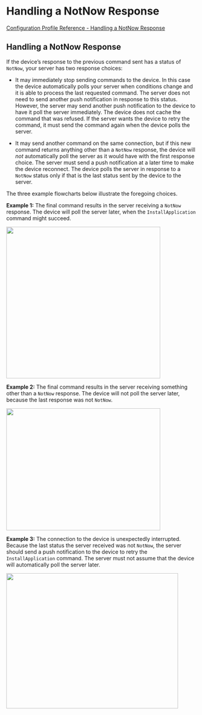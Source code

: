 # Handling a NotNow Response

 [Configuration Profile Reference - Handling a NotNow Response](https://developer.apple.com/library/content/documentation/Miscellaneous/Reference/MobileDeviceManagementProtocolRef/3-MDM_Protocol/MDM_Protocol.html#//apple_ref/doc/uid/TP40017387-CH3-SW406)  
  

## Handling a NotNow Response
  

If the device’s response to the previous command sent has a status of `NotNow`, your server has two response choices:  


* It may immediately stop sending commands to the device. In this case the device automatically polls your server when conditions change and it is able to process the last requested command. The server does not need to send another push notification in response to this status. However, the server may send another push notification to the device to have it poll the server immediately. The device does not cache the command that was refused. If the server wants the device to retry the command, it must send the command again when the device polls the server. 

* It may send another command on the same connection, but if this new command returns anything other than a `NotNow` response, the device will *not* automatically poll the server as it would have with the first response choice. The server must send a push notification at a later time to make the device reconnect. The device polls the server in response to a `NotNow` status only if that is the last status sent by the device to the server. 
  

The three example flowcharts below illustrate the foregoing choices.  

**Example 1:** The final command results in the server receiving a `NotNow` response. The device will poll the server later, when the `InstallApplication` command might succeed.  

<img src="https://github.com/erikberglund/Mobile-Device-Management-Protocol-Reference/blob/master/assets//NotNow1_2x.png" height="400" width="407">  

**Example 2:** The final command results in the server receiving something other than a `NotNow` response. The device will not poll the server later, because the last response was not `NotNow`.  

<img src="https://github.com/erikberglund/Mobile-Device-Management-Protocol-Reference/blob/master/assets//NotNow2_2x.png" height="322" width="407">  

**Example 3:** The connection to the device is unexpectedly interrupted. Because the last status the server received was not `NotNow`, the server should send a push notification to the device to retry the `InstallApplication` command. The server must not assume that the device will automatically poll the server later.  

<img src="https://github.com/erikberglund/Mobile-Device-Management-Protocol-Reference/blob/master/assets//NotNow3_2x.png" height="357" width="454">